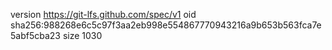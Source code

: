 version https://git-lfs.github.com/spec/v1
oid sha256:988268e6c5c97f3aa2eb998e554867770943216a9b653b563fca7e5abf5cba23
size 1030

